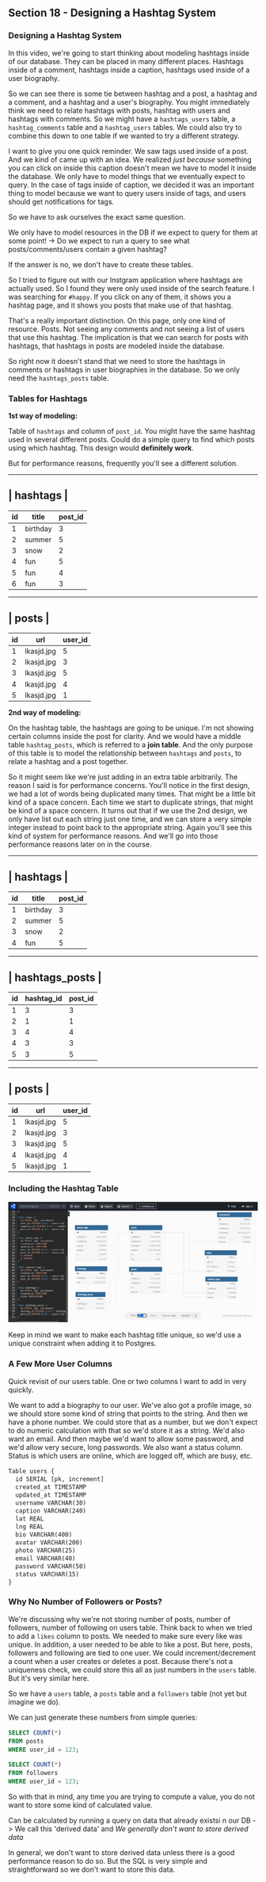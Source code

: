 ## Section 18 - Designing a Hashtag System

### Designing a Hashtag System

In this video, we're going to start thinking about modeling hashtags inside of our database. They can be placed in many different places. Hashtags inside of a comment, hashtags inside a caption, hashtags used inside of a user biography.

So we can see there is some tie between hashtag and a post, a hashtag and a comment, and a hashtag and a user's biography. You might immediately think we need to relate hashtags with posts, hashtag with users and hashtags with comments. So we might have a `hashtags_users` table, a `hashtag_comments` table and a `hashtag_users` tables. We could also try to combine this down to one table if we wanted to try a different strategy.

I want to give you one quick reminder. We saw tags used inside of a post. And we kind of came up with an idea. We realized _just because_ something you can click on inside this caption doesn't mean we have to model it inside the database. We only have to model things that we eventually expect to query. In the case of tags inside of caption, we decided it was an important thing to model because we want to query users inside of tags, and users should get notifications for tags.

So we have to ask ourselves the exact same question.

We only have to model resources in the DB if we expect to query for them at some point! -> Do we expect to run a query to see what posts/comments/users contain a given hashtag?

If the answer is no, we don't have to create these tables.

So I tried to figure out with our Instgram application where hashtags are actually used. So I found they were only used inside of the search feature. I was searching for `#happy`. If you click on any of them, it shows you a hashtag page, and it shows you posts that make use of that hashtag.

That's a really important distinction. On this page, only one kind of resource. Posts. Not seeing any comments and not seeing a list of users that use this hashtag. The implication is that we can search for posts with hashtags, that hashtags in posts are modeled inside the database.

So right now it doesn't stand that we need to store the hashtags in comments or hashtags in user biographies in the database. So we only need the `hashtags_posts` table.

### Tables for Hashtags

__1st way of modeling:__

Table of `hashtags` and column of `post_id`. You might have the same hashtag used in several different posts. Could do a simple query to find which posts using which hashtag. This design would __definitely work__.

But for performance reasons, frequently you'll see a different solution.

---------------------------
|        hashtags         |
---------------------------
| id | title    | post_id |
|----|----------|---------|
| 1  | birthday | 3       |
| 2  | summer   | 5       |
| 3  | snow     | 2       |
| 4  | fun      | 5       |
| 5  | fun      | 4       |
| 6  | fun      | 3       |


-----------------------------
|           posts           |
-----------------------------
| id | url        | user_id |
|----|------------|---------|
| 1  | lkasjd.jpg | 5       |
| 2  | lkasjd.jpg | 3       |
| 3  | lkasjd.jpg | 5       |
| 4  | lkasjd.jpg | 4       |
| 5  | lkasjd.jpg | 1       |

__2nd way of modeling:__

On the hashtag table, the hashtags are going to be unique. I'm not showing certain columns inside the post for clarity. And we would have a middle table `hashtag_posts`, which is referred to a __join table__. And the only purpose of this table is to model the relationship between `hashtags` and `posts`, to relate a hashtag and a post together.

So it might seem like we're just adding in an extra table arbitrarily. The reason I said is for performance concerns. You'll notice in the first design, we had a lot of words being duplicated many times. That might be a little bit kind of a space concern. Each time we start to duplicate strings, that might be kind of a space concern. It turns out that if we use the 2nd design, we only have list out each string just one time, and we can store a very simple integer instead to point back to the appropriate string. Again you'll see this kind of system for performance reasons. And we'll go into those performance reasons later on in the course.

---------------------------
|        hashtags         |
---------------------------
| id | title    | post_id |
|----|----------|---------|
| 1  | birthday | 3       |
| 2  | summer   | 5       |
| 3  | snow     | 2       |
| 4  | fun      | 5       |

-----------------------------
|       hashtags_posts      |
-----------------------------
| id | hashtag_id | post_id |
|----|------------|---------|
| 1  | 3          | 3       |
| 2  | 1          | 1       |
| 3  | 4          | 4       |
| 4  | 3          | 3       |
| 5  | 3          | 5       |

-----------------------------
|           posts           |
-----------------------------
| id | url        | user_id |
|----|------------|---------|
| 1  | lkasjd.jpg | 5       |
| 2  | lkasjd.jpg | 3       |
| 3  | lkasjd.jpg | 5       |
| 4  | lkasjd.jpg | 4       |
| 5  | lkasjd.jpg | 1       |

### Including the Hashtag Table

![Instagram DB Diagram 5](images/instagram_dbdiagram5.png)

Keep in mind we want to make each hashtag title unique, so we'd use a unique constraint when adding it to Postgres.

### A Few More User Columns

Quick revisit of our users table. One or two columns I want to add in very quickly.

We want to add a biography to our user. We've also got a profile image, so we should store some kind of string that points to the string. And then we have a phone number. We could store that as a number, but we don't expect to do numeric calculation with that so we'd store it as a string. We'd also want an email. And then maybe we'd want to allow some password, and we'd allow very secure, long passwords. We also want a status column. Status is which users are online, which are logged off, which are busy, etc.

```
Table users {
  id SERIAL [pk, increment]
  created_at TIMESTAMP
  updated_at TIMESTAMP
  username VARCHAR(30)
  caption VARCHAR(240)
  lat REAL
  lng REAL
  bio VARCHAR(400)
  avatar VARCHAR(200)
  photo VARCHAR(25)
  email VARCHAR(40)
  password VARCHAR(50)
  status VARCHAR(15)
}
```

### Why No Number of Followers or Posts?

We're discussing why we're not storing number of posts, number of followers, number of following on users table. Think back to when we tried to add a `likes` column to posts. We needed to make sure every like was unique. In addition, a user needed to be able to like a post. But here, posts, followers and following are tied to one user. We could increment/decrement a count when a user creates or deletes a post. Because there's not a uniqueness check, we could store this all as just numbers in the `users` table. But it's very similar here.

So we have a `users` table, a `posts` table and a `followers` table (not yet but imagine we do).

We can just generate these numbers from simple queries:

```sql
SELECT COUNT(*)
FROM posts
WHERE user_id = 123;
```

```sql
SELECT COUNT(*)
FROM followers 
WHERE user_id = 123;
```

So with that in mind, any time you are trying to compute a value, you do not want to store some kind of calculated value.

Can be calculated by running a query on data that already existsi n our DB -> We call this 'derived data' and _We generally don't want to store derived data_


In general, we don't want to store derived data unless there is a good performance reason to do so. But the SQL is very simple and straightforward so we don't want to store this data.

